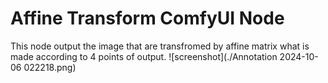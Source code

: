 # Affine Transform ComfyUI Node

This node output the image that are transfromed by affine matrix what is made according to 4 points of output.
![screenshot](./Annotation 2024-10-06 022218.png)
